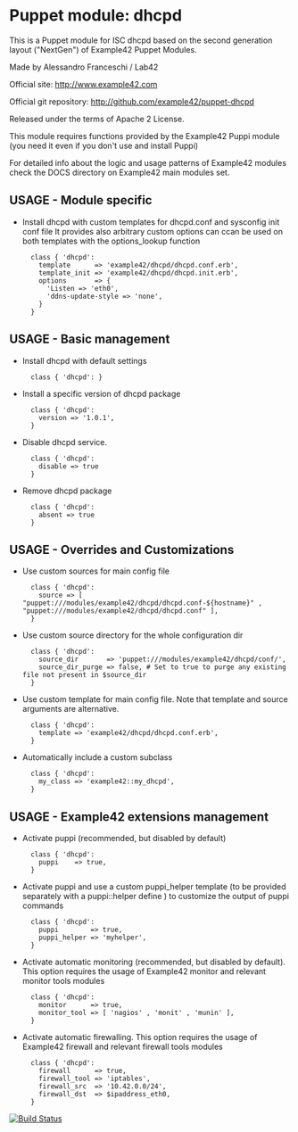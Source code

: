 # Puppet module: dhcpd

This is a Puppet module for ISC dhcpd based on the second generation layout ("NextGen") of Example42 Puppet Modules.

Made by Alessandro Franceschi / Lab42

Official site: http://www.example42.com

Official git repository: http://github.com/example42/puppet-dhcpd

Released under the terms of Apache 2 License.

This module requires functions provided by the Example42 Puppi module (you need it even if you don't use and install Puppi)

For detailed info about the logic and usage patterns of Example42 modules check the DOCS directory on Example42 main modules set.


## USAGE - Module specific

* Install dhcpd with custom templates for dhcpd.conf and sysconfig init conf file
  It provides also arbitrary custom options can ccan be used on both templates with the
  options_lookup function

        class { 'dhcpd':
          template      => 'example42/dhcpd/dhcpd.conf.erb',
          template_init => 'example42/dhcpd/dhcpd.init.erb',
          options       => {
            'Listen => 'eth0',
            'ddns-update-style => 'none',
          }
        }


## USAGE - Basic management

* Install dhcpd with default settings

        class { 'dhcpd': }

* Install a specific version of dhcpd package

        class { 'dhcpd':
          version => '1.0.1',
        }

* Disable dhcpd service.

        class { 'dhcpd':
          disable => true
        }

* Remove dhcpd package

        class { 'dhcpd':
          absent => true
        }


## USAGE - Overrides and Customizations
* Use custom sources for main config file 

        class { 'dhcpd':
          source => [ "puppet:///modules/example42/dhcpd/dhcpd.conf-${hostname}" , "puppet:///modules/example42/dhcpd/dhcpd.conf" ], 
        }


* Use custom source directory for the whole configuration dir

        class { 'dhcpd':
          source_dir       => 'puppet:///modules/example42/dhcpd/conf/',
          source_dir_purge => false, # Set to true to purge any existing file not present in $source_dir
        }

* Use custom template for main config file. Note that template and source arguments are alternative. 

        class { 'dhcpd':
          template => 'example42/dhcpd/dhcpd.conf.erb',
        }

* Automatically include a custom subclass

        class { 'dhcpd':
          my_class => 'example42::my_dhcpd',
        }


## USAGE - Example42 extensions management 
* Activate puppi (recommended, but disabled by default)

        class { 'dhcpd':
          puppi    => true,
        }

* Activate puppi and use a custom puppi_helper template (to be provided separately with a puppi::helper define ) to customize the output of puppi commands 

        class { 'dhcpd':
          puppi        => true,
          puppi_helper => 'myhelper', 
        }

* Activate automatic monitoring (recommended, but disabled by default). This option requires the usage of Example42 monitor and relevant monitor tools modules

        class { 'dhcpd':
          monitor      => true,
          monitor_tool => [ 'nagios' , 'monit' , 'munin' ],
        }

* Activate automatic firewalling. This option requires the usage of Example42 firewall and relevant firewall tools modules

        class { 'dhcpd':       
          firewall      => true,
          firewall_tool => 'iptables',
          firewall_src  => '10.42.0.0/24',
          firewall_dst  => $ipaddress_eth0,
        }



[![Build Status](https://travis-ci.org/example42/puppet-dhcpd.png?branch=master)](https://travis-ci.org/example42/puppet-dhcpd)
